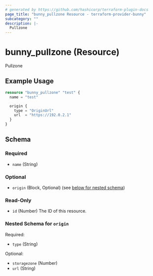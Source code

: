 ```yaml
---
# generated by https://github.com/hashicorp/terraform-plugin-docs
page_title: "bunny_pullzone Resource - terraform-provider-bunny"
subcategory: ""
description: |-
  Pullzone
---
```


# bunny_pullzone (Resource)

Pullzone

## Example Usage

```terraform
resource "bunny_pullzone" "test" {
  name = "test"

  origin {
    type = "OriginUrl"
    url  = "https://192.0.2.1"
  }
}
```

<!-- schema generated by tfplugindocs -->
## Schema

### Required

- `name` (String)

### Optional

- `origin` (Block, Optional) (see [below for nested schema](#nestedblock--origin))

### Read-Only

- `id` (Number) The ID of this resource.

<a id="nestedblock--origin"></a>
### Nested Schema for `origin`

Required:

- `type` (String)

Optional:

- `storagezone` (Number)
- `url` (String)
